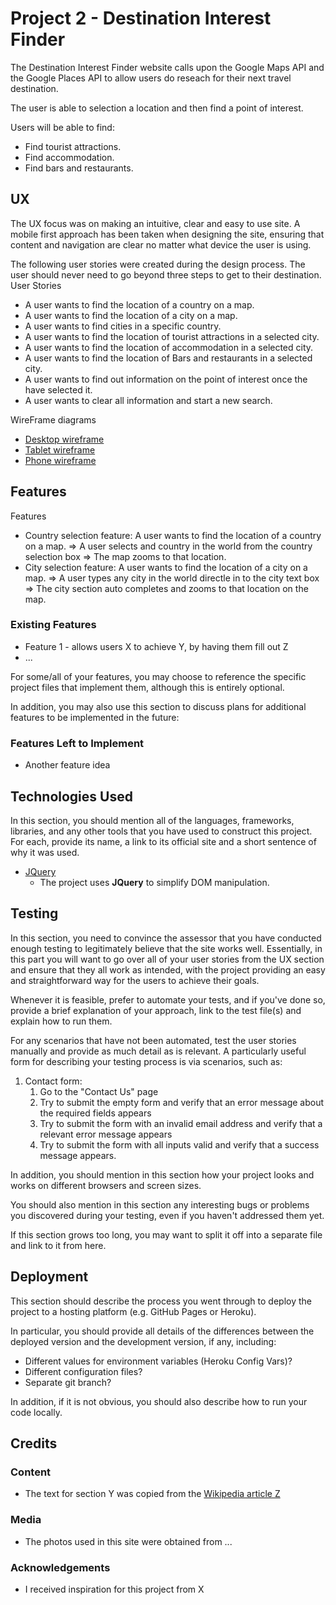 # Project 2 - Destination Interest Finder

The Destination Interest Finder website calls upon the Google Maps API and the Google Places API to allow users do reseach for their next travel destination. 

The user is able to selection a location and then find a point of interest.

Users will be able to find:

- Find tourist attractions.
- Find accommodation.
- Find bars and restaurants.

## UX

The UX focus was on making an intuitive, clear and easy to use site. A mobile first approach has been taken when designing the site, ensuring that content and navigation are clear no matter what device the user is using.

The following user stories were created during the design process. The user should never need to go beyond three steps to get to their destination.
User Stories

- A user wants to find the location of a country on a map.
- A user wants to find the location of a city on a map.
- A user wants to find cities in a specific country.
- A user wants to find the location of tourist attractions in a selected city.
- A user wants to find the location of accommodation in a selected city.
- A user wants to find the location of Bars and restaurants in a selected city.
- A user wants to find out information on the point of interest once the have selected it.
- A user wants to clear all information and start a new search.

WireFrame diagrams
- [Desktop wireframe](https://michaelhdev.github.io/project-2/wireframe-diagrams/desktop-wireframe.JPG)
- [Tablet wireframe](https://michaelhdev.github.io/project-2/wireframe-diagrams/tablet-wireframe.JPG)
- [Phone wireframe](https://michaelhdev.github.io/project-2/wireframe-diagrams/phone-wireframe.JPG)

## Features

Features
- Country selection feature: A user wants to find the location of a country on a map. => A user selects and country in the world from the country selection box => The map zooms to that location.
- City selection feature:  A user wants to find the location of a city on a map. => A user types any city in the world directle in to the city text box => The city section auto completes and zooms to that location on the map.



### Existing Features
- Feature 1 - allows users X to achieve Y, by having them fill out Z
- ...

For some/all of your features, you may choose to reference the specific project files that implement them, although this is entirely optional.

In addition, you may also use this section to discuss plans for additional features to be implemented in the future:

### Features Left to Implement
- Another feature idea

## Technologies Used

In this section, you should mention all of the languages, frameworks, libraries, and any other tools that you have used to construct this project. For each, provide its name, a link to its official site and a short sentence of why it was used.

- [JQuery](https://jquery.com)
    - The project uses **JQuery** to simplify DOM manipulation.


## Testing

In this section, you need to convince the assessor that you have conducted enough testing to legitimately believe that the site works well. Essentially, in this part you will want to go over all of your user stories from the UX section and ensure that they all work as intended, with the project providing an easy and straightforward way for the users to achieve their goals.

Whenever it is feasible, prefer to automate your tests, and if you've done so, provide a brief explanation of your approach, link to the test file(s) and explain how to run them.

For any scenarios that have not been automated, test the user stories manually and provide as much detail as is relevant. A particularly useful form for describing your testing process is via scenarios, such as:

1. Contact form:
    1. Go to the "Contact Us" page
    2. Try to submit the empty form and verify that an error message about the required fields appears
    3. Try to submit the form with an invalid email address and verify that a relevant error message appears
    4. Try to submit the form with all inputs valid and verify that a success message appears.

In addition, you should mention in this section how your project looks and works on different browsers and screen sizes.

You should also mention in this section any interesting bugs or problems you discovered during your testing, even if you haven't addressed them yet.

If this section grows too long, you may want to split it off into a separate file and link to it from here.

## Deployment

This section should describe the process you went through to deploy the project to a hosting platform (e.g. GitHub Pages or Heroku).

In particular, you should provide all details of the differences between the deployed version and the development version, if any, including:
- Different values for environment variables (Heroku Config Vars)?
- Different configuration files?
- Separate git branch?

In addition, if it is not obvious, you should also describe how to run your code locally.


## Credits

### Content
- The text for section Y was copied from the [Wikipedia article Z](https://en.wikipedia.org/wiki/Z)

### Media
- The photos used in this site were obtained from ...

### Acknowledgements

- I received inspiration for this project from X